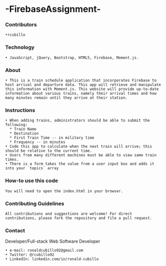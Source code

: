 # -FirebaseAssignment-

### Contributors
    •rcubillo

### Technology 
    • JavaScript, jQuery, Bootstrap, HTML5, Firebase, Moment.js.
  
### About
    • This is a train schedule application that incorporates Firebase to host arrival and departure data. This app will retrieve and manipulate this information with Moment.js. This website will provide up-to-date information about various trains, namely their arrival times and how many minutes remain until they arrive at their station.

  
### Instructions 
    • When adding trains, administrators should be able to submit the following:
      * Train Name
      * Destination 
      * First Train Time -- in military time
      * Frequency -- in minutes
    • Code this app to calculate when the next train will arrive; this should be relative to the current time.
    • Users from many different machines must be able to view same train times.
    • There is a form takes the value from a user input box and adds it into your `topics` array

### How-to use this code
    You will need to open the index.html in your browser.
    
### Contributing Guidelines
    All contributions and suggestions are welcome! For direct contributions, please fork the repository and file a pull request.

### Contact

   Developer/Full-stack Web Software Developer
   
    • e-mail: ronaldcubillo92@gmail.com
    • Twitter: @rcubillo92
    • LinkedIn: linkedin.com/in/ronald-cubillo

